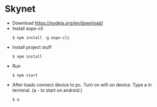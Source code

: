 # Skynet

* Download https://nodejs.org/en/download/
* Install expo-cli
  ```
  $ npm install -g expo-cli
  ```
* Install project stuff
  ```
  $ npm install
  ```
* Run
  ```
  $ npm start
  ```
* After loads connect device to pc. Turn on wifi on device. Type a in terminal. (a - to start on android.)
  ```
  $ a
  ```